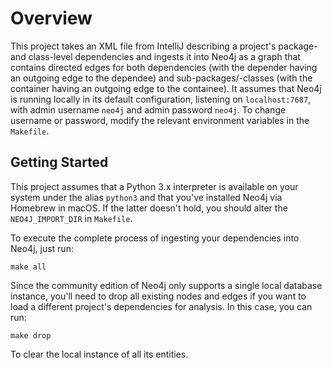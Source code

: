 Overview
========

This project takes an XML file from IntelliJ describing a project's package- and class-level dependencies and ingests it into Neo4j as a graph that contains directed edges for both dependencies (with the depender having an outgoing edge to the dependee) and sub-packages/-classes (with the container having an outgoing edge to the containee). It assumes that Neo4j is running locally in its default configuration, listening on `localhost:7687`, with admin username `neo4j` and admin password `neo4j`. To change username or password, modify the relevant environment variables in the `Makefile`.

Getting Started
---------------

This project assumes that a Python 3.x interpreter is available on your system under the alias `python3` and that you've installed Neo4j via Homebrew in macOS. If the latter doesn't hold, you should alter the `NEO4J_IMPORT_DIR` in `Makefile`.

To execute the complete process of ingesting your dependencies into Neo4j, just run:

    make all

Since the community edition of Neo4j only supports a single local database instance, you'll need to drop all existing nodes and edges if you want to load a different project's dependencies for analysis. In this case, you can run:

    make drop

To clear the local instance of all its entities.
